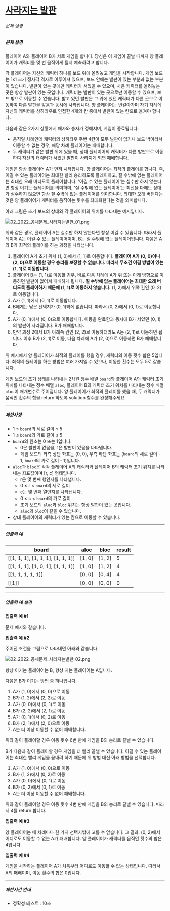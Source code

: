 # [사라지는 발판](https://school.programmers.co.kr/learn/courses/30/lessons/92345)


###### 문제 설명


##### 문제 설명


플레이어 A와 플레이어 B가 서로 게임을 합니다. 당신은 이 게임이 끝날 때까지 양 플레이어가 캐릭터를 몇 번 움직이게 될지 예측하려고 합니다.


각 플레이어는 자신의 캐릭터 하나를 보드 위에 올려놓고 게임을 시작합니다. 게임 보드는 1x1 크기 정사각 격자로 이루어져 있으며, 보드 안에는 발판이 있는 부분과 없는 부분이 있습니다. 발판이 있는 곳에만 캐릭터가 서있을 수 있으며, 처음 캐릭터를 올려놓는 곳은 항상 발판이 있는 곳입니다. 캐릭터는 발판이 있는 곳으로만 이동할 수 있으며, 보드 밖으로 이동할 수 없습니다. 밟고 있던 발판은 그 위에 있던 캐릭터가 다른 곳으로 이동하여 다른 발판을 밞음과 동시에 사라집니다. 양 플레이어는 번갈아가며 자기 차례에 자신의 캐릭터를 상하좌우로 인접한 4개의 칸 중에서 발판이 있는 칸으로 옮겨야 합니다.


다음과 같은 2가지 상황에서 패자와 승자가 정해지며, 게임이 종료됩니다.


* 움직일 차례인데 캐릭터의 상하좌우 주변 4칸이 모두 발판이 없거나 보드 밖이라서 이동할 수 없는 경우, 해당 차례 플레이어는 패배합니다.
* 두 캐릭터가 같은 발판 위에 있을 때, 상대 플레이어의 캐릭터가 다른 발판으로 이동하여 자신의 캐릭터가 서있던 발판이 사라지게 되면 패배합니다.


게임은 항상 플레이어 A가 먼저 시작합니다. 양 플레이어는 최적의 플레이를 합니다. 즉, 이길 수 있는 플레이어는 최대한 빨리 승리하도록 플레이하고, 질 수밖에 없는 플레이어는 최대한 오래 버티도록 플레이합니다. '이길 수 있는 플레이어'는 실수만 하지 않는다면 항상 이기는 플레이어를 의미하며, '질 수밖에 없는 플레이어'는 최선을 다해도 상대가 실수하지 않으면 항상 질 수밖에 없는 플레이어를 의미합니다. 최대한 오래 버틴다는 것은 양 플레이어가 캐릭터를 움직이는 횟수를 최대화한다는 것을 의미합니다.


아래 그림은 초기 보드의 상태와 각 플레이어의 위치를 나타내는 예시입니다.


![02_2022_공채문제_사라지는발판_01.png](https://grepp-programmers.s3.ap-northeast-2.amazonaws.com/files/production/f6c72518-3c10-467e-a2c4-ecbe418c1dd4/02_2022_%E1%84%80%E1%85%A9%E1%86%BC%E1%84%8E%E1%85%A2%E1%84%86%E1%85%AE%E1%86%AB%E1%84%8C%E1%85%A6_%E1%84%89%E1%85%A1%E1%84%85%E1%85%A1%E1%84%8C%E1%85%B5%E1%84%82%E1%85%B3%E1%86%AB%E1%84%87%E1%85%A1%E1%86%AF%E1%84%91%E1%85%A1%E1%86%AB_01.png)


위와 같은 경우, 플레이어 A는 실수만 하지 않는다면 항상 이길 수 있습니다. 따라서 플레이어 A는 이길 수 있는 플레이어이며, B는 질 수밖에 없는 플레이어입니다. 다음은 A와 B가 최적의 플레이를 하는 과정을 나타냅니다.


1. 플레이어 A가 초기 위치 (1, 0\)에서 (1, 1\)로 이동합니다. **플레이어 A가 (0, 0\)이나 (2, 0\)으로 이동할 경우 승리를 보장할 수 없습니다. 따라서 무조건 이길 방법이 있는 (1, 1\)로 이동합니다.**
2. 플레이어 B는 (1, 1\)로 이동할 경우, 바로 다음 차례에 A가 위 또는 아래 방향으로 이동하면 발판이 없어져 패배하게 됩니다. **질 수밖에 없는 플레이어는 최대한 오래 버티도록 플레이하기 때문에 (1, 1\)로 이동하지 않습니다.** (1, 2\)에서 위쪽 칸인 (0, 2\)로 이동합니다.
3. A가 (1, 1\)에서 (0, 1\)로 이동합니다.
4. B에게는 남은 선택지가 (0, 1\)밖에 없습니다. 따라서 (0, 2\)에서 (0, 1\)로 이동합니다.
5. A가 (0, 1\)에서 (0, 0\)으로 이동합니다. 이동을 완료함과 동시에 B가 서있던 (0, 1\)의 발판이 사라집니다. B가 패배합니다.
6. 만약 과정 2에서 B가 아래쪽 칸인 (2, 2\)로 이동하더라도 A는 (2, 1\)로 이동하면 됩니다. 이후 B가 (2, 1\)로 이동, 다음 차례에 A가 (2, 0\)으로 이동하면 B가 패배합니다.


위 예시에서 양 플레이어가 최적의 플레이를 했을 경우, 캐릭터의 이동 횟수 합은 5입니다. 최적의 플레이를 하는 방법은 여러 가지일 수 있으나, 이동한 횟수는 모두 5로 같습니다.


게임 보드의 초기 상태를 나타내는 2차원 정수 배열 `board`와 플레이어 A의 캐릭터 초기 위치를 나타내는 정수 배열 `aloc`, 플레이어 B의 캐릭터 초기 위치를 나타내는 정수 배열 `bloc`이 매개변수로 주어집니다. 양 플레이어가 최적의 플레이를 했을 때, 두 캐릭터가 움직인 횟수의 합을 return 하도록 solution 함수를 완성해주세요.




---


##### 제한사항


* 1 ≤ `board`의 세로 길이 ≤ 5
* 1 ≤ `board`의 가로 길이 ≤ 5
* `board`의 원소는 0 또는 1입니다.
	+ 0은 발판이 없음을, 1은 발판이 있음을 나타냅니다.
	+ 게임 보드의 좌측 상단 좌표는 (0, 0\), 우측 하단 좌표는 (`board`의 세로 길이 \- 1, `board`의 가로 길이 \- 1\)입니다.
* `aloc`과 `bloc`은 각각 플레이어 A의 캐릭터와 플레이어 B의 캐릭터 초기 위치를 나타내는 좌표값이며 \[r, c] 형태입니다.
	+ r은 몇 번째 행인지를 나타냅니다.
	+ 0 ≤ r \< `board`의 세로 길이
	+ c는 몇 번째 열인지를 나타냅니다.
	+ 0 ≤ c \< `board`의 가로 길이
	+ 초기 보드의 `aloc`과 `bloc` 위치는 항상 발판이 있는 곳입니다.
	+ `aloc`과 `bloc`이 같을 수 있습니다.
* 상대 플레이어의 캐릭터가 있는 칸으로 이동할 수 있습니다.




---


##### 입출력 예




| board | aloc | bloc | result |
| --- | --- | --- | --- |
| \[\[1, 1, 1], \[1, 1, 1], \[1, 1, 1]] | \[1, 0] | \[1, 2] | 5 |
| \[\[1, 1, 1], \[1, 0, 1], \[1, 1, 1]] | \[1, 0] | \[1, 2] | 4 |
| \[\[1, 1, 1, 1, 1]] | \[0, 0] | \[0, 4] | 4 |
| \[\[1]] | \[0, 0] | \[0, 0] | 0 |




---


##### 입출력 예 설명


**입출력 예 \#1**


문제 예시와 같습니다.


**입출력 예 \#2**


주어진 조건을 그림으로 나타내면 아래와 같습니다.


![02_2022_공채문제_사라지는발판_02.png](https://grepp-programmers.s3.ap-northeast-2.amazonaws.com/files/production/0319028e-d27c-42d1-b048-027c1ba6a2c7/02_2022_%E1%84%80%E1%85%A9%E1%86%BC%E1%84%8E%E1%85%A2%E1%84%86%E1%85%AE%E1%86%AB%E1%84%8C%E1%85%A6_%E1%84%89%E1%85%A1%E1%84%85%E1%85%A1%E1%84%8C%E1%85%B5%E1%84%82%E1%85%B3%E1%86%AB%E1%84%87%E1%85%A1%E1%86%AF%E1%84%91%E1%85%A1%E1%86%AB_02.png)


항상 이기는 플레이어는 B, 항상 지는 플레이어는 A입니다.


다음은 B가 이기는 방법 중 하나입니다.


1. A가 (1, 0\)에서 (0, 0\)으로 이동
2. B가 (1, 2\)에서 (2, 2\)로 이동
3. A가 (0, 0\)에서 (0, 1\)로 이동
4. B가 (2, 2\)에서 (2, 1\)로 이동
5. A가 (0, 1\)에서 (0, 2\)로 이동
6. B가 (2, 1\)에서 (2, 0\)으로 이동
7. A는 더 이상 이동할 수 없어 패배합니다.


위와 같이 플레이할 경우 이동 횟수 6번 만에 게임을 B의 승리로 끝낼 수 있습니다.


B가 다음과 같이 플레이할 경우 게임을 더 빨리 끝낼 수 있습니다. 이길 수 있는 플레이어는 최대한 빨리 게임을 끝내려 하기 때문에 위 방법 대신 아래 방법을 선택합니다.


1. A가 (1, 0\)에서 (0, 0\)으로 이동
2. B가 (1, 2\)에서 (0, 2\)로 이동
3. A가 (0, 0\)에서 (0, 1\)로 이동
4. B가 (0, 2\)에서 (0, 1\)로 이동
5. A는 더 이상 이동할 수 없어 패배합니다.


위와 같이 플레이할 경우 이동 횟수 4번 만에 게임을 B의 승리로 끝낼 수 있습니다. 따라서 4를 return 합니다.


**입출력 예 \#3**


양 플레이어는 매 차례마다 한 가지 선택지밖에 고를 수 없습니다. 그 결과, (0, 2\)에서 어디로도 이동할 수 없는 A가 패배합니다. 양 플레이어가 캐릭터를 움직인 횟수의 합은 4입니다.


**입출력 예 \#4**


게임을 시작하는 플레이어 A가 처음부터 어디로도 이동할 수 없는 상태입니다. 따라서 A의 패배이며, 이동 횟수의 합은 0입니다.




---


##### 제한시간 안내


* 정확성 테스트 : 10초



